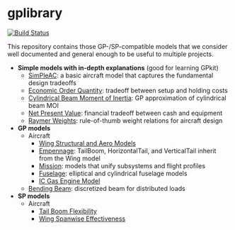 # gplibrary

[![Build Status](https://acdl.mit.edu/csi/view/convexengineering/job/gplibrary_Push_Models/badge/icon)](https://acdl.mit.edu/csi/view/convexengineering/job/gplibrary_Push_Models/)

This repository contains those GP-/SP-compatible models that we consider well documented and general enough to be useful to multiple projects.

* **Simple models with in-depth explanations** (good for learning GPkit)
  * [SimPleAC](https://github.com/convexengineering/gplibrary/blob/master/gpkitmodels/SP/SimPleAC/simpleac.pdf): a basic aircraft model that captures the fundamental design tradeoffs
  * [Economic Order Quantity](https://github.com/convexengineering/gplibrary/blob/master/gpkitmodels/misc/Economic%20Order%20Quantity/eoq.pdf): tradeoff between setup and holding costs
  * [Cylindrical Beam Moment of Inertia](https://github.com/convexengineering/gplibrary/blob/master/gpkitmodels/misc/Moment%20of%20Inertia%20(cylindrical%20beam)/moi.pdf): GP approximation of cylindrical beam MOI
  * [Net Present Value](https://github.com/convexengineering/gplibrary/blob/master/gpkitmodels/misc/Net%20Present%20Value/npv.pdf): financial tradeoff between cash and equipment
  * [Raymer Weights](https://github.com/convexengineering/gplibrary/tree/master/gpkitmodels/misc/Raymer%20Weights): rule-of-thumb weight relations for aircraft design
* **GP models**
  * Aircraft
    * [Wing Structural and Aero Models](https://github.com/convexengineering/gplibrary/tree/master/gpkitmodels/GP/aircraft/wing)
    * [Empennage](https://github.com/convexengineering/gplibrary/tree/master/gpkitmodels/GP/aircraft/tail): TailBoom, HorizontalTail, and VerticalTail inherit from the Wing model
    * [Mission](https://github.com/convexengineering/gplibrary/tree/master/gpkitmodels/GP/aircraft/mission): models that unify subsystems and flight profiles
    * [Fuselage](https://github.com/convexengineering/gplibrary/tree/master/gpkitmodels/GP/aircraft/fuselage): elliptical and cylindrical fuselage models
    * [IC Gas Engine Model](https://github.com/convexengineering/gplibrary/tree/master/gpkitmodels/GP/aircraft/engine)
  * [Bending Beam](https://github.com/convexengineering/gplibrary/tree/master/gpkitmodels/GP/beam): discretized beam for distributed loads
* **SP models**
  * Aircraft
    * [Tail Boom Flexibility](https://github.com/convexengineering/gplibrary/tree/master/gpkitmodels/SP/aircraft/tail/tail_boom_flex.py)
    * [Wing Spanwise Effectiveness](https://github.com/convexengineering/gplibrary/blob/master/gpkitmodels/SP/aircraft/wing/wing.py)
